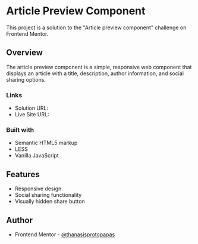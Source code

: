 # Article Preview Component

This project is a solution to the "Article preview component" challenge on Frontend Mentor.

## Overview

The article preview component is a simple, responsive web component that displays an article with a title, description, author information, and social sharing options.

### Links

-   Solution URL: 
-   Live Site URL: 

### Built with

-   Semantic HTML5 markup
-   LESS
-   Vanilla JavaScript

## Features

-   Responsive design
-   Social sharing functionality
-   Visually hidden share button

## Author

-   Frontend Mentor - [@thanasisprotopapas](https://www.frontendmentor.io/profile/thanasispro)